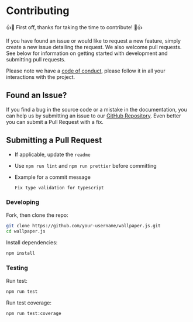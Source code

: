 # Contributing

👍🎉 First off, thanks for taking the time to contribute! 🎉👍

If you have found an issue or would like to request a new feature, simply create a new issue detailing the request. We also welcome pull requests. See below for information on getting started with development and submitting pull requests.

Please note we have a [code of conduct](https://github.com/arifszn/wallpaper.js/blob/main/CODE_OF_CONDUCT.md), please follow it in all your interactions with the project.

## Found an Issue?

If you find a bug in the source code or a mistake in the documentation, you can help us by
submitting an issue to our [GitHub Repository](https://github.com/arifszn/wallpaper.js/issues/new). Even better you can submit a Pull Request with a fix.

## Submitting a Pull Request

- If applicable, update the `readme`
- Use `npm run lint` and `npm run prettier` before committing
- Example for a commit message

  ```
  Fix type validation for typescript
  ```

### Developing

Fork, then clone the repo:

```sh
git clone https://github.com/your-username/wallpaper.js.git
cd wallpaper.js
```

Install dependencies:

```sh
npm install
```

### Testing

Run test:

```sh
npm run test
```

Run test coverage:

```sh
npm run test:coverage
```

